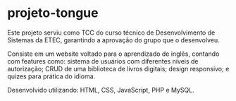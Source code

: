 # projeto-tongue
Este projeto serviu como TCC do curso técnico de Desenvolvimento de Sistemas da ETEC, garantindo a aprovação do grupo que o desenvolveu.

Consiste em um website voltado para o aprendizado de inglês, contando com features como: sistema de usuários com diferentes níveis de autorização; CRUD de uma biblioteca de livros digitais; design responsivo; e quizes para prática do idioma.

Desenvolvido utilizando: HTML, CSS, JavaScript, PHP e MySQL.
